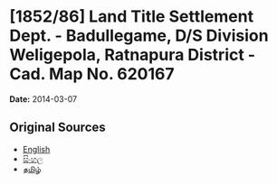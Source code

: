# [1852/86] Land Title Settlement Dept. - Badullegame, D/S Division Weligepola, Ratnapura District - Cad. Map No. 620167

**Date:** 2014-03-07

## Original Sources

- [English](https://documents.gov.lk/view/extra-gazettes/2014/3/1852-86_E.pdf)
- [සිංහල](https://documents.gov.lk/view/extra-gazettes/2014/3/1852-86_S.pdf)
- [தமிழ்](https://documents.gov.lk/view/extra-gazettes/2014/3/1852-86_T.pdf)
